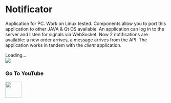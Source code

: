 Notificator
===

Application for PC.
Work on Linux tested.
Components allow you to port this application to other JAVA & Qt OS available.
An application can log in to the server and listen for signals via WebSocket.
Now 2 notifications are available: a new order arrives, a message arrives from the API.
The application works in tandem with the *client* application.

<div style="max-width: 680px;">
    <div class="PrettyImage">
        <div class="PrettyImageLoading">Loading...</div>
        <img src="/km-shop/images/pc-preview.png">
    </div>
</div>


### Go To YouTube

<a target="_blank" href="https://youtu.be/Mk1VtxWvy9s">
    <img src="/km-shop/images/btn_youtube.gif" style="height: 50px;">
</a>